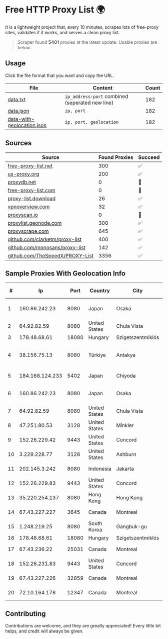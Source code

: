 
# Free HTTP Proxy List 🌍

It is a lightweight project that, every 10 minutes, scrapes lots of free-proxy sites, validates if it works, and serves a clean proxy list.


> Scraper found **5401** proxies at the latest update. Usable proxies are below.

## Usage

Click the file format that you want and copy the URL.


|File|Content|Count|
|----|-------|-----|
|[data.txt](https://raw.githubusercontent.com/themiralay/Proxy-List-World/master/data.txt)|`ip_address:port` combined (seperated new line)|182|
|[data.json](https://raw.githubusercontent.com/themiralay/Proxy-List-World/master/data.json)|`ip, port`|182|
|[data-with-geolocation.json](https://raw.githubusercontent.com/themiralay/Proxy-List-World/master/data-with-geolocation.json)|`ip, port, geolocation`|182|

## Sources

|Source|Found Proxies|Succeed|
|------|-------------|-------|
|[free-proxy-list.net](https://free-proxy-list.net)|300|✅|
|[us-proxy.org](https://www.us-proxy.org)|200|✅|
|[proxydb.net](http://proxydb.net)|0|🚫|
|[free-proxy-list.com](https://free-proxy-list.com/?page=&port=&type%5B%5D=http&type%5B%5D=https&up_time=0&search=Search)|0|🚫|
|[proxy-list.download](https://www.proxy-list.download/HTTP)|26|✅|
|[vpnoverview.com](https://vpnoverview.com/privacy/anonymous-browsing/free-proxy-servers)|32|✅|
|[proxyscan.io](https://www.proxyscan.io)|0|🚫|
|[proxylist.geonode.com](https://proxylist.geonode.com/api/proxy-list?limit=300&page=1&sort_by=lastChecked&sort_type=desc&protocols=http,https)|300|✅|
|[proxyscrape.com](https://api.proxyscrape.com/v2/?request=displayproxies&protocol=http&timeout=10000&country=all&ssl=all&anonymity=all)|645|✅|
|[github.com/clarketm/proxy-list](https://raw.githubusercontent.com/clarketm/proxy-list/master/proxy-list-raw.txt)|400|✅|
|[github.com/monosans/proxy-list](https://raw.githubusercontent.com/monosans/proxy-list/main/proxies/http.txt)|142|✅|
|[github.com/TheSpeedX/PROXY-List](https://raw.githubusercontent.com/TheSpeedX/PROXY-List/master/http.txt)|3356|✅|


## Sample Proxies With Geolocation Info

|#|Ip|Port|Country|City|Internet Service Provider|
|-|--|----|-------|----|-------------------------|
|1|160.86.242.23|8080|Japan|Osaka|Sony Network Communications Inc|
|2|64.92.82.59|8080|United States|Chula Vista|Momentum Telecom, Inc.|
|3|178.48.68.61|18080|Hungary|Szigetszentmiklós|UPC|
|4|38.156.75.13|8080|Türkiye|Antakya|High Speed Telekomunikasyon ve Hab. Hiz. Ltd. Sti.|
|5|184.168.124.233|5402|Japan|Chiyoda|GoDaddy.com, LLC|
|6|160.86.242.23|8080|Japan|Osaka|Sony Network Communications Inc|
|7|64.92.82.59|8080|United States|Chula Vista|Momentum Telecom, Inc.|
|8|47.251.80.53|3128|United States|Minkler|Alibaba Cloud LLC|
|9|152.26.229.42|9443|United States|Concord|MCNC|
|10|3.229.228.77|3128|United States|Ashburn|Amazon Technologies Inc.|
|11|202.145.3.242|8080|Indonesia|Jakarta|PT UniNET Media Sakti|
|12|152.26.229.83|9443|United States|Concord|MCNC|
|13|35.220.254.137|8080|Hong Kong|Hong Kong|Google LLC|
|14|67.43.227.227|3645|Canada|Montreal|GloboTech Communications|
|15|1.248.219.25|8080|South Korea|Gangbuk-gu|GSNeotek|
|16|178.48.68.61|18080|Hungary|Szigetszentmiklós|UPC|
|17|67.43.236.22|25031|Canada|Montreal|GloboTech Communications|
|18|152.26.231.83|9443|United States|Concord|MCNC|
|19|67.43.227.226|32859|Canada|Montreal|GloboTech Communications|
|20|72.10.164.178|12347|Canada|Montreal|GloboTech Communications|



## Contributing

Contributions are welcome, and they are greatly appreciated! Every
little bit helps, and credit will always be given.

